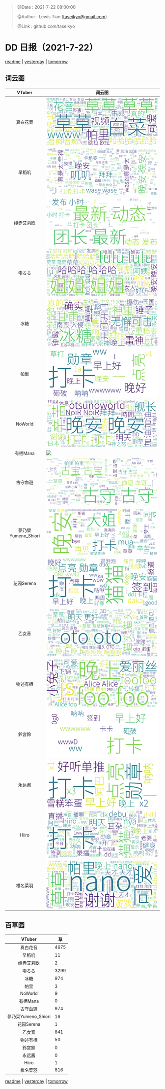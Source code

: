 > @Date    : 2021-7-22 08:00:00
>
> @Author  : Lewis Tian (taseikyo@gmail.com)
>
> @Link    : github.com/taseikyo

# DD 日报（2021-7-22）

[readme](../README.md) | [yesterday](2021-7-21.md) | [tomorrow](2021-7-23.md)

## 词云图

|VTuber|词云图|
|:-:|-|
|真白花音|![](../../images/daily/21402309_2021-7-22_purge_wordcloud.png)|
|早稻叽|![](../../images/daily/41682_2021-7-22_purge_wordcloud.png)|
|绯赤艾莉欧|![](../../images/daily/21396545_2021-7-22_purge_wordcloud.png)|
|雫るる|![](../../images/daily/21013446_2021-7-22_purge_wordcloud.png)|
|冰糖|![](../../images/daily/876396_2021-7-22_purge_wordcloud.png)|
|帕里|![](../../images/daily/4895312_2021-7-22_purge_wordcloud.png)|
|NoWorld|![](../../images/daily/21448649_2021-7-22_purge_wordcloud.png)|
|有栖Mana|![](../../images/daily/6542258_2021-7-22_purge_wordcloud.png)|
|古守血遊|![](../../images/daily/8725120_2021-7-22_purge_wordcloud.png)|
|夢乃栞Yumeno_Shiori|![](../../images/daily/14052636_2021-7-22_purge_wordcloud.png)|
|花园Serena|![](../../images/daily/14327465_2021-7-22_purge_wordcloud.png)|
|乙女音|![](../../images/daily/21320551_2021-7-22_purge_wordcloud.png)|
|物述有栖|![](../../images/daily/21449083_2021-7-22_purge_wordcloud.png)|
|鈴宮鈴|![](../../images/daily/21685677_2021-7-22_purge_wordcloud.png)|
|永远酱|![](../../images/daily/21701071_2021-7-22_purge_wordcloud.png)|
|Hiiro|![](../../images/daily/21919321_2021-7-22_purge_wordcloud.png)|
|椎名菜羽|![](../../images/daily/22347054_2021-7-22_purge_wordcloud.png)|

## 百草园

|VTuber|草|
|:-:|-|
|真白花音|4675|
|早稻叽|11|
|绯赤艾莉欧|2|
|雫るる|3299|
|冰糖|974|
|帕里|3|
|NoWorld|9|
|有栖Mana|0|
|古守血遊|974|
|夢乃栞Yumeno_Shiori|16|
|花园Serena|1|
|乙女音|841|
|物述有栖|50|
|鈴宮鈴|0|
|永远酱|0|
|Hiiro|1|
|椎名菜羽|816|

[readme](../README.md) | [yesterday](2021-7-21.md) | [tomorrow](2021-7-23.md)

